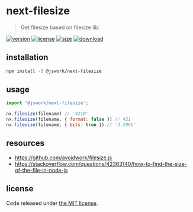 # next-filesize
> Get filesize based on filesize lib.

[![version][version-image]][version-url]
[![license][license-image]][license-url]
[![size][size-image]][size-url]
[![download][download-image]][download-url]

## installation
```bash
npm install -S @jswork/next-filesize
```

## usage
```js
import '@jswork/next-filesize';

nx.filesize(filename) // '421B'
nx.filesize(filename, { format: false }) // 421
nx.filesize(filename, { bits: true }) // '3.29Kb'
```

## resources
- https://github.com/avoidwork/filesize.js
- https://stackoverflow.com/questions/42363140/how-to-find-the-size-of-the-file-in-node-js


## license
Code released under [the MIT license](https://github.com/afeiship/next-filesize/blob/master/LICENSE.txt).

[version-image]: https://img.shields.io/npm/v/@jswork/next-filesize
[version-url]: https://npmjs.org/package/@jswork/next-filesize

[license-image]: https://img.shields.io/npm/l/@jswork/next-filesize
[license-url]: https://github.com/afeiship/next-filesize/blob/master/LICENSE.txt

[size-image]: https://img.shields.io/bundlephobia/minzip/@jswork/next-filesize
[size-url]: https://github.com/afeiship/next-filesize/blob/master/dist/next-filesize.min.js

[download-image]: https://img.shields.io/npm/dm/@jswork/next-filesize
[download-url]: https://www.npmjs.com/package/@jswork/next-filesize
